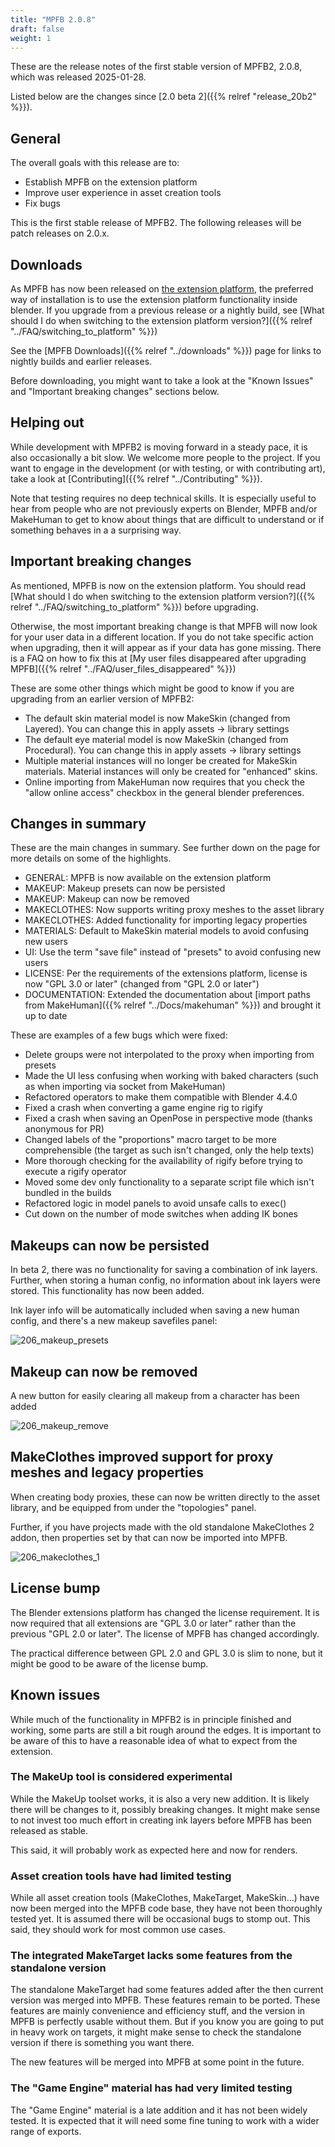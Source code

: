 ```yaml
---
title: "MPFB 2.0.8"
draft: false
weight: 1
---
```


These are the release notes of the first stable version of MPFB2, 2.0.8, which was released 2025-01-28.

Listed below are the changes since [2.0 beta 2]({{% relref "release_20b2" %}}).

## General

The overall goals with this release are to:

- Establish MPFB on the extension platform
- Improve user experience in asset creation tools
- Fix bugs

This is the first stable release of MPFB2. The following releases will be patch releases on 2.0.x.

## Downloads

As MPFB has now been released on [the extension platform](https://extensions.blender.org/add-ons/mpfb/), the preferred way of installation is
to use the extension platform functionality inside blender. If you upgrade from a previous release or a nightly build, see
[What should I do when switching to the extension platform version?]({{% relref "../FAQ/switching_to_platform" %}})

See the [MPFB Downloads]({{% relref "../downloads" %}}) page for links to nightly builds and earlier releases.

Before downloading, you might want to take a look at the "Known Issues" and "Important breaking changes" sections below.

## Helping out

While development with MPFB2 is moving forward in a steady pace, it is also occasionally a bit slow. We welcome more people to the 
project. If you want to engage in the development (or with testing, or with contributing art), take a look at
[Contributing]({{% relref "../Contributing" %}}).

Note that testing requires no deep technical skills. It is especially useful to hear from people who are not previously experts on
Blender, MPFB and/or MakeHuman to get to know about things that are difficult to understand or if something behaves in a a surprising way.

## Important breaking changes

As mentioned, MPFB is now on the extension platform. You should read [What should I do when switching to the extension platform version?]({{% relref "../FAQ/switching_to_platform" %}}) before upgrading.

Otherwise, the most important breaking change is that MPFB will now look for your user data in a different location. If you do not take specific action
when upgrading, then it will appear as if your data has gone missing. There is a FAQ on how to fix this at
[My user files disappeared after upgrading MPFB]({{% relref "../FAQ/user_files_disappeared" %}})

These are some other things which might be good to know if you are upgrading from an earlier version of MPFB2:

* The default skin material model is now MakeSkin (changed from Layered). You can change this in apply assets -> library settings
* The default eye material model is now MakeSkin (changed from Procedural). You can change this in apply assets -> library settings
* Multiple material instances will no longer be created for MakeSkin materials. Material instances will only be created for "enhanced" skins.
* Online importing from MakeHuman now requires that you check the "allow online access" checkbox in the general blender preferences.

## Changes in summary

These are the main changes in summary. See further down on the page for more details on some of the highlights. 

- GENERAL: MPFB is now available on the extension platform
- MAKEUP: Makeup presets can now be persisted
- MAKEUP: Makeup can now be removed
- MAKECLOTHES: Now supports writing proxy meshes to the asset library
- MAKECLOTHES: Added functionality for importing legacy properties
- MATERIALS: Default to MakeSkin material models to avoid confusing new users
- UI: Use the term "save file" instead of "presets" to avoid confusing new users
- LICENSE: Per the requirements of the extensions platform, license is now "GPL 3.0 or later" (changed from "GPL 2.0 or later")
- DOCUMENTATION: Extended the documentation about [import paths from MakeHuman]({{% relref "../Docs/makehuman" %}}) and brought it up to date

These are examples of a few bugs which were fixed:

- Delete groups were not interpolated to the proxy when importing from presets
- Made the UI less confusing when working with baked characters (such as when importing via socket from MakeHuman)
- Refactored operators to make them compatible with Blender 4.4.0
- Fixed a crash when converting a game engine rig to rigify
- Fixed a crash when saving an OpenPose in perspective mode (thanks anonymous for PR)
- Changed labels of the "proportions" macro target to be more comprehensible (the target as such isn't changed, only the help texts)
- More thorough checking for the availability of rigify before trying to execute a rigify operator
- Moved some dev only functionality to a separate script file which isn't bundled in the builds
- Refactored logic in model panels to avoid unsafe calls to exec()
- Cut down on the number of mode switches when adding IK bones

## Makeups can now be persisted

In beta 2, there was no functionality for saving a combination of ink layers. Further, when storing a human config, 
no information about ink layers were stored. This functionality has now been added. 

Ink layer info will be automatically included when saving a new human config, and there's a new makeup savefiles panel:

![206_makeup_presets](206_makeup_presets.png)

## Makeup can now be removed

A new button for easily clearing all makeup from a character has been added

![206_makeup_remove](206_makeup_remove.png)

## MakeClothes improved support for proxy meshes and legacy properties

When creating body proxies, these can now be written directly to the asset library, and be equipped from under the "topologies" panel.

Further, if you have projects made with the old standalone MakeClothes 2 addon, then properties set by that can now be imported into MPFB.

![206_makeclothes_1](206_makeclothes_1.png)

## License bump

The Blender extensions platform has changed the license requirement. It is now required that all extensions are "GPL 3.0 or later" rather 
than the previous "GPL 2.0 or later". The license of MPFB has changed accordingly. 

The practical difference between GPL 2.0 and GPL 3.0 is slim to none, but it might be good to be aware of the license bump.

## Known issues

While much of the functionality in MPFB2 is in principle finished and working, some parts are still a bit rough around the edges. It is important to be aware of this to have a reasonable idea of what to expect from the extension.

### The MakeUp tool is considered experimental

While the MakeUp toolset works, it is also a very new addition. It is likely there will be changes to it, possibly breaking changes. It might make sense to
not invest too much effort in creating ink layers before MPFB has been released as stable.

This said, it will probably work as expected here and now for renders.

### Asset creation tools have had limited testing

While all asset creation tools (MakeClothes, MakeTarget, MakeSkin...) have now been merged into the MPFB code base, they have not been thoroughly 
tested yet. It is assumed there will be occasional bugs to stomp out. This said, they should work for most common use cases.

### The integrated MakeTarget lacks some features from the standalone version

The standalone MakeTarget had some features added after the then current version was merged into MPFB. These features remain to be ported.
These features are mainly convenience and efficiency stuff, and the version in MPFB is perfectly usable without them. But if you know you
are going to put in heavy work on targets, it might make sense to check the standalone version if there is something you want there.

The new features will be merged into MPFB at some point in the future.

### The "Game Engine" material has had very limited testing

The "Game Engine" material is a late addition and it has not been widely tested. It is expected that it will need some fine tuning to work 
with a wider range of exports.